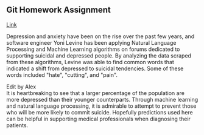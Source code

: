 ## Git Homework Assignment

[Link](https://medium.com/@yoni.levine/from-depression-to-suicide-how-the-way-we-speak-can-predict-the-way-we-feel-ed359e54c81)

Depression and anxiety have been on the rise over the past few years, and
software engineer Yoni Levine has been applying Natural Language Processing and
Machine Learning algorithms on forums dedicated to supporting suicidal and
depressed people. By analyzing the data scraped from these algorithms, Levine
was able to find common words that indicated a shift from depressed to suicidal
tendencies. Some of these words included "hate", "cutting", and "pain".

Edit by Alex  
It is heartbreaking to see that a larger percentage of the population are more depressed than their younger 
counterparts. Through machine learning and natural language processing, it is admirable to attempt to prevent
those who will be more likely to commit suicide. Hopefully predictions used here can be helpful in supporting
medical professionals when diagnosing their patients.
